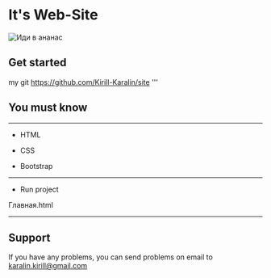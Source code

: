 # It's Web-Site
![Иди в ананас](https://encrypted-tbn0.gstatic.com/images?q=tbn:ANd9GcQcV2vzlwW-ge5iFDMZN9gCAIiQNueJUuAAog&usqp=CAU)
## Get started
my git https://github.com/Kirill-Karalin/site
'''

## You must know
-----------------
- HTML

- CSS

- Bootstrap

-----------------

- Run project

 Главная.html

-----------------

## Support

If you have any problems, you can send problems on email to karalin.kirill@gmail.com
